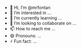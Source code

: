 - 👋 Hi, I’m @mrfontan
- 👀 I’m interested in ...
- 🌱 I’m currently learning ...
- 💞️ I’m looking to collaborate on ...
- 📫 How to reach me ...
- 😄 Pronouns: ...
- ⚡ Fun fact: ...

<!---
mrfontan/mrfontan is a ✨ special ✨ repository because its `README.md` (this file) appears on your GitHub profile.
You can click the Preview link to take a look at your changes.
--->
